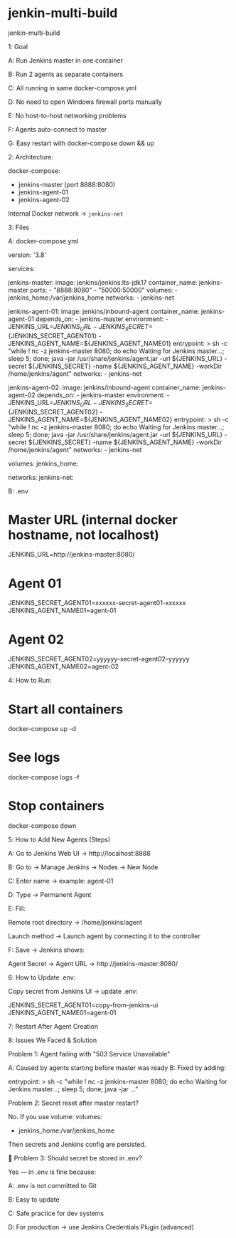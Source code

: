 # jenkin-multi-build

jenkin-multi-build

1️: Goal

A: Run Jenkins master in one container

B: Run 2 agents as separate containers

C: All running in same docker-compose.yml

D: No need to open Windows firewall ports manually

E: No host-to-host networking problems

F: Agents auto-connect to master

G: Easy restart with docker-compose down && up

2️: Architecture:

docker-compose:

- jenkins-master (port 8888:8080)
- jenkins-agent-01
- jenkins-agent-02

Internal Docker network → `jenkins-net`

3️: Files

A: docker-compose.yml

version: '3.8'

services:

jenkins-master:
image: jenkins/jenkins:lts-jdk17
container_name: jenkins-master
ports: - "8888:8080" - "50000:50000"
volumes: - jenkins_home:/var/jenkins_home
networks: - jenkins-net

jenkins-agent-01:
image: jenkins/inbound-agent
container_name: jenkins-agent-01
depends_on: - jenkins-master
environment: - JENKINS_URL=${JENKINS_URL}
      - JENKINS_SECRET=${JENKINS_SECRET_AGENT01} - JENKINS_AGENT_NAME=${JENKINS_AGENT_NAME01}
entrypoint: >
sh -c "while ! nc -z jenkins-master 8080; do echo Waiting for Jenkins master...; sleep 5; done;
java -jar /usr/share/jenkins/agent.jar -url ${JENKINS_URL} -secret ${JENKINS_SECRET} -name ${JENKINS_AGENT_NAME} -workDir /home/jenkins/agent"
networks: - jenkins-net

jenkins-agent-02:
image: jenkins/inbound-agent
container_name: jenkins-agent-02
depends_on: - jenkins-master
environment: - JENKINS_URL=${JENKINS_URL}
      - JENKINS_SECRET=${JENKINS_SECRET_AGENT02} - JENKINS_AGENT_NAME=${JENKINS_AGENT_NAME02}
entrypoint: >
sh -c "while ! nc -z jenkins-master 8080; do echo Waiting for Jenkins master...; sleep 5; done;
java -jar /usr/share/jenkins/agent.jar -url ${JENKINS_URL} -secret ${JENKINS_SECRET} -name ${JENKINS_AGENT_NAME} -workDir /home/jenkins/agent"
networks: - jenkins-net

volumes:
jenkins_home:

networks:
jenkins-net:

B: .env

# Master URL (internal docker hostname, not localhost)

JENKINS_URL=http://jenkins-master:8080/

# Agent 01

JENKINS_SECRET_AGENT01=xxxxxx-secret-agent01-xxxxxx
JENKINS_AGENT_NAME01=agent-01

# Agent 02

JENKINS_SECRET_AGENT02=yyyyyy-secret-agent02-yyyyyy
JENKINS_AGENT_NAME02=agent-02

4️: How to Run:

# Start all containers

docker-compose up -d

# See logs

docker-compose logs -f

# Stop containers

docker-compose down

5️: How to Add New Agents (Steps)

A: Go to Jenkins Web UI → http://localhost:8888

B: Go to → Manage Jenkins → Nodes → New Node

C: Enter name → example: agent-01

D: Type → Permanent Agent

E: Fill:

Remote root directory → /home/jenkins/agent

Launch method → Launch agent by connecting it to the controller

F: Save → Jenkins shows:

Agent Secret → <SECRET KEY>
Agent URL → http://jenkins-master:8080/

6️: How to Update .env:

Copy secret from Jenkins UI → update .env:

JENKINS_SECRET_AGENT01=copy-from-jenkins-ui
JENKINS_AGENT_NAME01=agent-01

7️: Restart After Agent Creation

8️: Issues We Faced & Solution

Problem 1: Agent failing with "503 Service Unavailable"

A: Caused by agents starting before master was ready
B: Fixed by adding:

entrypoint: >
sh -c "while ! nc -z jenkins-master 8080; do echo Waiting for Jenkins master...; sleep 5; done;
java -jar ..."

Problem 2: Secret reset after master restart?

No. If you use volume:
volumes:

- jenkins_home:/var/jenkins_home

Then secrets and Jenkins config are persisted.

🔸 Problem 3: Should secret be stored in .env?

Yes — in .env is fine because:

A: .env is not committed to Git

B: Easy to update

C: Safe practice for dev systems

D: For production → use Jenkins Credentials Plugin (advanced)
